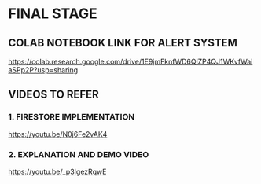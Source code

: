 # FINAL STAGE

## COLAB NOTEBOOK LINK FOR ALERT SYSTEM 
https://colab.research.google.com/drive/1E9jmFknfWD6QlZP4QJ1WKvfWaiaSPp2P?usp=sharing

## VIDEOS TO REFER
### 1. FIRESTORE IMPLEMENTATION
https://youtu.be/N0j6Fe2vAK4

### 2. EXPLANATION AND DEMO VIDEO
https://youtu.be/_p3IgezRqwE
